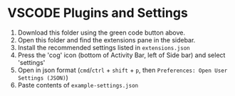 # VSCODE Plugins and Settings

1. Download this folder using the green code button above.
2. Open this folder and find the extensions pane in the sidebar. 
2. Install the recommended settings listed in `extensions.json`
3. Press the 'cog' icon (bottom of Activity Bar, left of Side bar) and select 'settings'
4. Open in json format (`cmd`/`ctrl` + `shift` + `p`, then `Preferences: Open User Settings (JSON)`)
5. Paste contents of `example-settings.json`